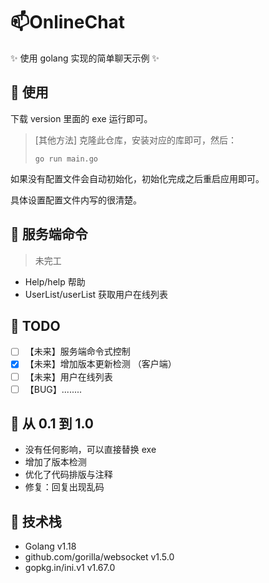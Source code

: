 # 📫OnlineChat
✨ 使用 golang 实现的简单聊天示例 ✨



## 🎈 使用

下载 version 里面的 exe 运行即可。

> [其他方法] 克隆此仓库，安装对应的库即可，然后：
>
> ```shell
> go run main.go
> ```

如果没有配置文件会自动初始化，初始化完成之后重启应用即可。

具体设置配置文件内写的很清楚。

## 🚁 服务端命令

> 未完工

- Help/help 帮助
- UserList/userList 获取用户在线列表

## 📝 TODO

- [ ] 【未来】服务端命令式控制
- [x] 【未来】增加版本更新检测 （客户端）
- [ ] 【未来】用户在线列表
- [ ] 【BUG】........

## 🚀 从 0.1 到 1.0

- 没有任何影响，可以直接替换 exe
- 增加了版本检测
- 优化了代码排版与注释
- 修复：回复出现乱码

## 🎡 技术栈

- Golang v1.18
- github.com/gorilla/websocket v1.5.0
- gopkg.in/ini.v1 v1.67.0